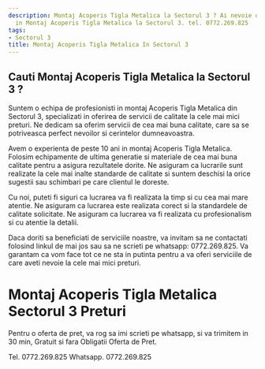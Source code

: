 ```yaml
---
description: Montaj Acoperis Tigla Metalica la Sectorul 3 ? Ai nevoie de un profesionist
  in Montaj Acoperis Tigla Metalica la Sectorul 3. tel. 0772.269.825
tags:
- Sectorul 3
title: Montaj Acoperis Tigla Metalica In Sectorul 3
---
```



## Cauti Montaj Acoperis Tigla Metalica la Sectorul 3 ?

Suntem o echipa de profesionisti in montaj Acoperis Tigla Metalica din Sectorul 3, specializati in oferirea de servicii de calitate la cele mai mici preturi. Ne dedicam sa oferim servicii de cea mai buna calitate, care sa se potriveasca perfect nevoilor si cerintelor dumneavoastra.

Avem o experienta de peste 10 ani in montaj Acoperis Tigla Metalica. Folosim echipamente de ultima generatie si materiale de cea mai buna calitate pentru a asigura rezultatele dorite. Ne asiguram ca lucrarile sunt realizate la cele mai inalte standarde de calitate si suntem deschisi la orice sugestii sau schimbari pe care clientul le doreste.

Cu noi, puteti fi siguri ca lucrarea va fi realizata la timp si cu cea mai mare atentie. Ne asiguram ca lucrarea este realizata corect si la standardele de calitate solicitate. Ne asiguram ca lucrarea va fi realizata cu profesionalism si cu atentie la detalii.

Daca doriti sa beneficiati de serviciile noastre, va invitam sa ne contactati folosind linkul de mai jos sau sa ne scrieti pe whatsapp: 0772.269.825. Va garantam ca vom face tot ce ne sta in putinta pentru a va oferi serviciile de care aveti nevoie la cele mai mici preturi.

# Montaj Acoperis Tigla Metalica Sectorul 3 Preturi
Pentru o oferta de pret, va rog sa imi scrieti pe whatsapp, si va trimitem in 30 min, Gratuit si fara Obligatii Oferta de Pret.

Tel. 0772.269.825
Whatsapp. 0772.269.825